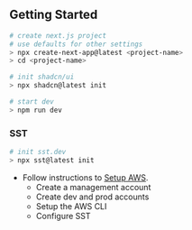 ##  Getting Started
```bash
# create next.js project
# use defaults for other settings
> npx create-next-app@latest <project-name>
> cd <project-name>

# init shadcn/ui
> npx shadcn@latest init

# start dev
> npm run dev
```

### SST
```bash
# init sst.dev
> npx sst@latest init
``` 
	
* Follow instructions to [Setup AWS](https://sst.dev/docs/aws-accounts).
	* Create a management account
	* Create dev and prod accounts
	* Setup the AWS CLI
	* Configure SST



